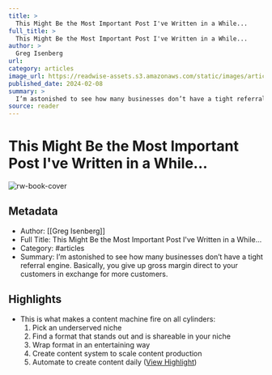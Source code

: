 ```yaml
---
title: >
  This Might Be the Most Important Post I've Written in a While...
full_title: >
  This Might Be the Most Important Post I've Written in a While...
author: >
  Greg Isenberg
url: 
category: articles
image_url: https://readwise-assets.s3.amazonaws.com/static/images/article0.00998d930354.png
published_date: 2024-02-08
summary: >
  I’m astonished to see how many businesses don’t have a tight referral engine. Basically, you give up gross margin direct to your customers in exchange for more customers.
source: reader
---
```

# This Might Be the Most Important Post I've Written in a While...

![rw-book-cover](https://readwise-assets.s3.amazonaws.com/static/images/article0.00998d930354.png)

## Metadata
- Author: [[Greg Isenberg]]
- Full Title: This Might Be the Most Important Post I've Written in a While...
- Category: #articles
- Summary: I’m astonished to see how many businesses don’t have a tight referral engine. Basically, you give up gross margin direct to your customers in exchange for more customers.

## Highlights
- This is what makes a content machine fire on all cylinders:
  1) Pick an underserved niche
  2) Find a format that stands out and is shareable in your niche
  3) Wrap format in an entertaining way
  4) Create content system to scale content production
  5) Automate to create content daily ([View Highlight](https://read.readwise.io/read/01hpf0a9bngwka2js4vp45mgqt))


